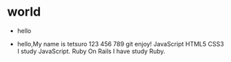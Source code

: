 # world
- hello

- hello,My name is tetsuro
123
456
789
git enjoy!
JavaScript
HTML5
CSS3
I study JavaScript.
Ruby On Rails
I have study Ruby.

